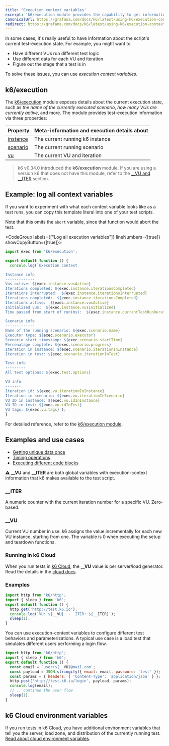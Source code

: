 ```yaml
---
title: 'Execution context variables'
excerpt: 'k6/execution module provides the capability to get information about the current test execution state inside the test script'
canonicalUrl: https://grafana.com/docs/k6/latest/using-k6/execution-context-variables/
redirect: https://grafana.com/docs/k6/latest/using-k6/execution-context-variables/
---
```

In some cases, it's really useful to have information about the script's current test-execution state. For example, you might want to
- Have different VUs run different test logic
- Use different data for each VU and iteration
- Figure out the stage that a test is in

To solve these issues, you can use *execution context variables*.

## k6/execution

The [k6/execution](/javascript-api/k6-execution) module exposes details about the current execution state, such as _the name of the currently executed scenario_, _how many VUs are currently active_, and more.
The module provides test-execution information via three properties:

| Property                                           | Meta-information and execution details about                                      |
| -------------------------------------------------- | ---------------------------------------------------------------------------- |
| [instance](/javascript-api/k6-execution/#instance) | The current running k6 instance  |
| [scenario](/javascript-api/k6-execution/#scenario) | The current running scenario    |
| [vu](/javascript-api/k6-execution/#vu)             | The current VU and iteration    |

> k6 v0.34.0 introduced the **k6/execution** module.
> If you are using a version k6 that does not have this module,
> refer to the [\_\_VU and \_\_ITER](/using-k6/execution-context-variables/#__vu-and-__iter-discouraged) section.


## Example: log all context variables

If you want to experiment with what each context variable looks like as a test runs,
you can copy this template literal into one of your test scripts.

Note that this omits the `abort` variable, since that function would abort the test.

<CodeGroup labels={["Log all execution variables"]} lineNumbers={[true]} showCopyButton={[true]}>

```javascript
import exec from 'k6/execution';

export default function () {
  console.log(`Execution context

Instance info
-------------
Vus active: ${exec.instance.vusActive}
Iterations completed: ${exec.instance.iterationsCompleted}
Iterations interrupted:  ${exec.instance.iterationsInterrupted}
Iterations completed:  ${exec.instance.iterationsCompleted}
Iterations active:  ${exec.instance.vusActive}
Initialized vus:  ${exec.instance.vusInitialized}
Time passed from start of run(ms):  ${exec.instance.currentTestRunDuration}

Scenario info
-------------
Name of the running scenario: ${exec.scenario.name}
Executor type: ${exec.scenario.executor}
Scenario start timestamp: ${exec.scenario.startTime}
Percenatage complete: ${exec.scenario.progress}
Iteration in instance: ${exec.scenario.iterationInInstance}
Iteration in test: ${exec.scenario.iterationInTest}

Test info
---------
All test options: ${exec.test.options}

VU info
-------
Iteration id: ${exec.vu.iterationInInstance}
Iteration in scenario: ${exec.vu.iterationInScenario}
VU ID in instance: ${exec.vu.idInInstance}
VU ID in test: ${exec.vu.idInTest}
VU tags: ${exec.vu.tags}`);
}
```

</CodeGroup>

For detailed reference, refer to the [k6/execution module](/javascript-api/k6-execution).

## Examples and use cases

- [Getting unique data once](/examples/data-parameterization#retrieving-unique-data)
- [Timing operations](/javascript-api/k6-execution/#timing-operations)
- [Executing different code blocks](/javascript-api/k6-execution/#script-naming)

<Collapsible title="_VU and _ITER (discouraged)" tag="h2">

⚠️  **\_\_VU** and **\_\_ITER** are both global variables with execution-context information that k6 makes available to the test script.

### \_\_ITER

A numeric counter with the current iteration number for a specific VU. Zero-based.

### \_\_VU

Current VU number in use. k6 assigns the value incrementally for each new VU instance, starting from one.
The variable is 0 when executing the setup and teardown functions.

### Running in k6 Cloud

When you run tests in [k6 Cloud](/cloud), the **\_\_VU** value is per server/load generator.
Read the details in the [cloud docs](/cloud/cloud-reference/cloud-ips/#vu-per-tier).

### Examples

<CodeGroup labels={[]} lineNumbers={[true]}>

```javascript
import http from 'k6/http';
import { sleep } from 'k6';
export default function () {
  http.get('http://test.k6.io');
  console.log(`VU: ${__VU}  -  ITER: ${__ITER}`);
  sleep(1);
}
```

</CodeGroup>

You can use execution-context variables to configure different test behaviors and parameterizations.
A typical use case is a load test that simulates different users performing a login flow.

<CodeGroup labels={[]} lineNumbers={[true]}>

```javascript
import http from 'k6/http';
import { sleep } from 'k6';
export default function () {
  const email = `user+${__VU}@mail.com`;
  const payload = JSON.stringify({ email: email, password: 'test' });
  const params = { headers: { 'Content-Type': 'application/json' } };
  http.post('http://test.k6.io/login', payload, params);
  console.log(email);
  // .. continue the user flow
  sleep(1);
}
```
</CodeGroup>

</Collapsible>

## k6 Cloud environment variables

If you run tests in k6 Cloud, you have additional environment variables that tell you the server, load zone, and distribution of the currently running test.
[Read about cloud environment variables](/cloud/creating-and-running-a-test/cloud-scripting-extras/cloud-environment-variables).

